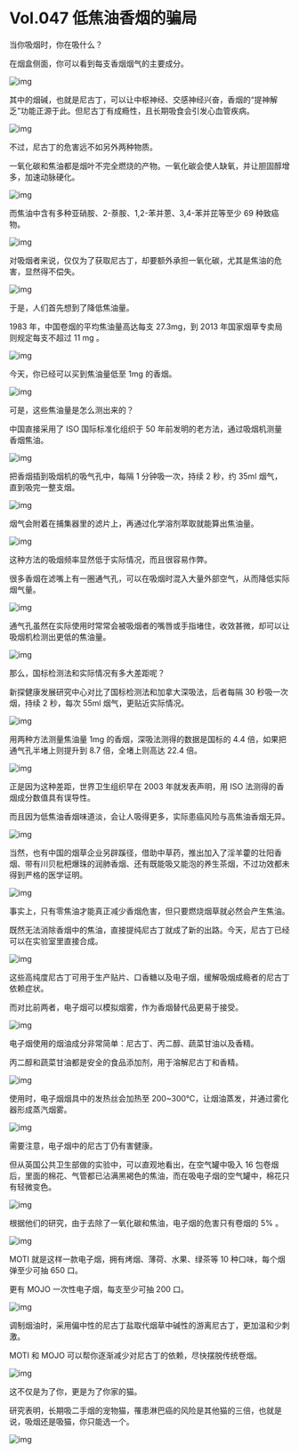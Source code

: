 # Vol.047 低焦油香烟的骗局


当你吸烟时，你在吸什么？



在烟盒侧面，你可以看到每支香烟烟气的主要成分。



![img](https://mmbiz.qpic.cn/mmbiz_png/U6yRaDu1NabLYdwwa8Gd91qIyxcwH0NxicI4FoTdic4AVaMOV370raX2gIr1QZfz2cUptlE5xYLIjvIPrHhA5d2w/640?wx_fmt=png&tp=webp&wxfrom=5&wx_lazy=1&wx_co=1)



其中的烟碱，也就是尼古丁，可以让中枢神经、交感神经兴奋，香烟的“提神解乏”功能正源于此。但尼古丁有成瘾性，且长期吸食会引发心血管疾病。



![img](https://mmbiz.qpic.cn/mmbiz_gif/U6yRaDu1NabLYdwwa8Gd91qIyxcwH0Nxey8SEpkdRSJhiaCBbbllAEDE0UqTuOPBXYOmIGXIj77icN1D4R0w20dw/640?wx_fmt=gif&tp=webp&wxfrom=5&wx_lazy=1)



不过，尼古丁的危害远不如另外两种物质。



一氧化碳和焦油都是烟叶不完全燃烧的产物。一氧化碳会使人缺氧，并让胆固醇增多，加速动脉硬化。



![img](https://mmbiz.qpic.cn/mmbiz_gif/U6yRaDu1NabLYdwwa8Gd91qIyxcwH0NxFlyLKLjekW8XawczaLSFWoL2hYM0AXodAzuY0fZ2bbQ6fdYB1hBgcw/640?wx_fmt=gif&tp=webp&wxfrom=5&wx_lazy=1)



而焦油中含有多种亚硝胺、2-萘胺、1,2-苯并蒽、3,4-苯并芘等至少 69 种致癌物。



![img](https://mmbiz.qpic.cn/mmbiz_png/U6yRaDu1NabLYdwwa8Gd91qIyxcwH0Nxo88Pa8FzPRIfgiacu0XX22RyDMyDRmssg4DM5CXA5icRib1qvWmiaQ03hQ/640?wx_fmt=png&tp=webp&wxfrom=5&wx_lazy=1&wx_co=1)



对吸烟者来说，仅仅为了获取尼古丁，却要额外承担一氧化碳，尤其是焦油的危害，显然得不偿失。



![img](https://mmbiz.qpic.cn/mmbiz_png/U6yRaDu1NabLYdwwa8Gd91qIyxcwH0NxvfpD6gbIBnN56XzpZKRvjhZ6icEoljp9NaT81T1QI1UySsHHBUqF0KA/640?wx_fmt=png&tp=webp&wxfrom=5&wx_lazy=1&wx_co=1)



于是，人们首先想到了降低焦油量。



1983 年，中国卷烟的平均焦油量高达每支 27.3mg，到 2013 年国家烟草专卖局则规定每支不超过 11 mg 。



![img](https://mmbiz.qpic.cn/mmbiz_gif/U6yRaDu1NabLYdwwa8Gd91qIyxcwH0Nx3brMic6iahq935RLTwd8ceE4A1VfOuvicVIwT32YdepgiaV4z8FRkptGpA/640?wx_fmt=gif&tp=webp&wxfrom=5&wx_lazy=1)



今天，你已经可以买到焦油量低至 1mg 的香烟。



![img](https://mmbiz.qpic.cn/mmbiz_gif/U6yRaDu1NabLYdwwa8Gd91qIyxcwH0Nx4NgXowLRGsshbJRfV0hJAEaHXjc6CQZMiciabkJRJVagibtTk9iafJJTnA/640?wx_fmt=gif&tp=webp&wxfrom=5&wx_lazy=1)



可是，这些焦油量是怎么测出来的？



中国直接采用了 ISO 国际标准化组织于 50 年前发明的老方法，通过吸烟机测量香烟焦油。



![img](https://mmbiz.qpic.cn/mmbiz_gif/U6yRaDu1NabLYdwwa8Gd91qIyxcwH0Nx6icNXTbFb6ARUxlfGDvn38mdenJiaWqyussZm1zHSg5nqBXU2DibnlGsA/640?wx_fmt=gif&tp=webp&wxfrom=5&wx_lazy=1)



把香烟插到吸烟机的吸气孔中，每隔 1 分钟吸一次，持续 2 秒，约 35ml 烟气，直到吸完一整支烟。



![img](https://mmbiz.qpic.cn/mmbiz_gif/U6yRaDu1NabLYdwwa8Gd91qIyxcwH0NxTRRtuBnckfBqN0kCJxCXbAoKmOcbguH5Oy5Pb8vAw0bdw8Yj12aqNA/640?wx_fmt=gif&tp=webp&wxfrom=5&wx_lazy=1)



烟气会附着在捕集器里的滤片上，再通过化学溶剂萃取就能算出焦油量。



![img](https://mmbiz.qpic.cn/mmbiz_gif/U6yRaDu1NabLYdwwa8Gd91qIyxcwH0NxhUxavibwJfZhagNJHcpI43MqBw4ia8YJwm1qrwLRf1pjcFsK3dthpyrw/640?wx_fmt=gif&tp=webp&wxfrom=5&wx_lazy=1)



这种方法的吸烟频率显然低于实际情况，而且很容易作弊。



很多香烟在滤嘴上有一圈通气孔，可以在吸烟时混入大量外部空气，从而降低实际烟气量。



![img](https://mmbiz.qpic.cn/mmbiz_png/U6yRaDu1NabLYdwwa8Gd91qIyxcwH0NxTgr2HbQaPtWO2gp5PfLy1gYn9bhQWs3CdceFzC4RpgqeA0y0W3y0WA/640?wx_fmt=png&tp=webp&wxfrom=5&wx_lazy=1&wx_co=1)



通气孔虽然在实际使用时常常会被吸烟者的嘴唇或手指堵住，收效甚微，却可以让吸烟机检测出更低的焦油量。



![img](https://mmbiz.qpic.cn/mmbiz_png/U6yRaDu1NabLYdwwa8Gd91qIyxcwH0NxGL8nvJYE1B3xbUXAE64V1ObROia7TnDZKbLW7VDc4rD4yzEwASUaxEg/640?wx_fmt=png&tp=webp&wxfrom=5&wx_lazy=1&wx_co=1)



那么，国标检测法和实际情况有多大差距呢？



新探健康发展研究中心对比了国标检测法和加拿大深吸法，后者每隔 30 秒吸一次烟，持续 2 秒，每次 55ml 烟气，更贴近实际情况。



![img](https://mmbiz.qpic.cn/mmbiz_gif/U6yRaDu1NabLYdwwa8Gd91qIyxcwH0NxFEaDIVeXcEnV7A2OKkKGLvvR0eN9b8pCBmjE0fpb9AMsJ4m6GC9RAA/640?wx_fmt=gif&tp=webp&wxfrom=5&wx_lazy=1)



用两种方法测量焦油量 1mg 的香烟，深吸法测得的数据是国标的 4.4 倍，如果把通气孔半堵上则提升到 8.7 倍，全堵上则高达 22.4 倍。



![img](https://mmbiz.qpic.cn/mmbiz_gif/U6yRaDu1NabLYdwwa8Gd91qIyxcwH0NxfChLibWs5VxhTzibziawaAU7ShSlHN6TtTaevg80Oqtm0icWADTaYfErEg/640?wx_fmt=gif&tp=webp&wxfrom=5&wx_lazy=1)



正是因为这种差距，世界卫生组织早在 2003 年就发表声明，用 ISO 法测得的香烟成分数值具有误导性。



而且因为低焦油香烟味道淡，会让人吸得更多，实际患癌风险与高焦油香烟无异。



![img](https://mmbiz.qpic.cn/mmbiz_gif/U6yRaDu1NabLYdwwa8Gd91qIyxcwH0NxsYYDbA7VrDy7N6NHOdibamiaYjYzjEn8lvHvO8T6dER57P5gLb1Kic1yA/640?wx_fmt=gif&tp=webp&wxfrom=5&wx_lazy=1)



当然，也有中国的烟草企业另辟蹊径，借助中草药，推出加入了淫羊藿的壮阳香烟、带有川贝枇杷爆珠的润肺香烟、还有既能吸又能泡的养生茶烟，不过功效都未得到严格的医学证明。



![img](https://mmbiz.qpic.cn/mmbiz_gif/U6yRaDu1NabLYdwwa8Gd91qIyxcwH0Nx39lgHOdRbiciaoQZaARxmzvc6GhWZxda2bBKSVtibzhUXv8Y9XTFicc0Iw/640?wx_fmt=gif&tp=webp&wxfrom=5&wx_lazy=1)



事实上，只有零焦油才能真正减少香烟危害，但只要燃烧烟草就必然会产生焦油。



既然无法消除香烟中的焦油，直接提纯尼古丁就成了新的出路。今天，尼古丁已经可以在实验室里直接合成。



![img](https://mmbiz.qpic.cn/mmbiz_gif/U6yRaDu1NabLYdwwa8Gd91qIyxcwH0NxLnL7yOlibcNgaT2JftwxmqdvEnkeibhB8AvibCpO7Iz9ITtWoBd9RmNjw/640?wx_fmt=gif&tp=webp&wxfrom=5&wx_lazy=1)



这些高纯度尼古丁可用于生产贴片、口香糖以及电子烟，缓解吸烟成瘾者的尼古丁依赖症状。



而对比前两者，电子烟可以模拟烟雾，作为香烟替代品更易于接受。



![img](https://mmbiz.qpic.cn/mmbiz_gif/U6yRaDu1NabLYdwwa8Gd91qIyxcwH0Nx6oMkJU66D2BrprYnJER7seKtSWTN6HXLFpLgSc7DFzmHDOJGTRQ28w/640?wx_fmt=gif&tp=webp&wxfrom=5&wx_lazy=1)



电子烟使用的烟油成分非常简单：尼古丁、丙二醇、蔬菜甘油以及香精。



丙二醇和蔬菜甘油都是安全的食品添加剂，用于溶解尼古丁和香精。



![img](https://mmbiz.qpic.cn/mmbiz_png/U6yRaDu1NabLYdwwa8Gd91qIyxcwH0NxibtXgzS8YicXjC9mWpGK9CicWhNxnIaHx2t0Sa3YUyXL1YYOcv7RXgsJw/640?wx_fmt=png&tp=webp&wxfrom=5&wx_lazy=1&wx_co=1)



使用时，电子烟烟具中的发热丝会加热至 200~300℃，让烟油蒸发，并通过雾化器形成蒸汽烟雾。



![img](https://mmbiz.qpic.cn/mmbiz_gif/U6yRaDu1NabLYdwwa8Gd91qIyxcwH0Nx3jUbsqJyb0k43rb9dWaE9hIwg7fg1qQHnKtibzUv29g80hrbLgsdncg/640?wx_fmt=gif&tp=webp&wxfrom=5&wx_lazy=1)



需要注意，电子烟中的尼古丁仍有害健康。



但从英国公共卫生部做的实验中，可以直观地看出，在空气罐中吸入 16 包卷烟后，里面的棉花、气管都已沾满黑褐色的焦油，而在吸电子烟的空气罐中，棉花只有轻微变色。



![img](https://mmbiz.qpic.cn/mmbiz_gif/U6yRaDu1NabLYdwwa8Gd91qIyxcwH0Nx2fC5yAXoNb4V7nWz4SgbLnPpZkGvTWarbjYOiaguoJT9eqs0YX3kfEw/640?wx_fmt=gif&tp=webp&wxfrom=5&wx_lazy=1)



根据他们的研究，由于去除了一氧化碳和焦油，电子烟的危害只有卷烟的 5% 。



![img](https://mmbiz.qpic.cn/mmbiz_gif/U6yRaDu1NabLYdwwa8Gd91qIyxcwH0Nxzlg2EX8dZE8uu9g9qlZSdia1W508aDNJweRLibCTGt3ojFFQV9D0ID6A/640?wx_fmt=gif&tp=webp&wxfrom=5&wx_lazy=1)



MOTI 就是这样一款电子烟，拥有烤烟、薄荷、水果、绿茶等 10 种口味，每个烟弹至少可抽 650 口。



更有 MOJO 一次性电子烟，每支至少可抽 200 口。



![img](https://mmbiz.qpic.cn/mmbiz_gif/U6yRaDu1NabLYdwwa8Gd91qIyxcwH0NxKXibWtY3kKo82YeEbzicQ6Xt9NJqmpibe3RdnTiclpZa1WXWyjYOicFSjgg/640?wx_fmt=gif&tp=webp&wxfrom=5&wx_lazy=1)



调制烟油时，采用偏中性的尼古丁盐取代烟草中碱性的游离尼古丁，更加温和少刺激。



MOTI 和 MOJO 可以帮你逐渐减少对尼古丁的依赖，尽快摆脱传统卷烟。



![img](https://mmbiz.qpic.cn/mmbiz_png/U6yRaDu1NabLYdwwa8Gd91qIyxcwH0Nx6AEj01cwiagZlL1mJ0cHb3ItoCO3l7ia7RibsndGP3SjZBMk7F2MKdYdg/640?wx_fmt=png&tp=webp&wxfrom=5&wx_lazy=1&wx_co=1)



这不仅是为了你，更是为了你家的猫。



研究表明，长期吸二手烟的宠物猫，罹患淋巴癌的风险是其他猫的三倍，也就是说，吸烟还是吸猫，你只能选一个。



![img](https://mmbiz.qpic.cn/mmbiz_gif/U6yRaDu1NabLYdwwa8Gd91qIyxcwH0NxBkGsJFLtcBS7hXsD7bWZHgSmpRJssSygUTh6veCQ6jxIXICSdgEwvg/640?wx_fmt=gif&tp=webp&wxfrom=5&wx_lazy=1)